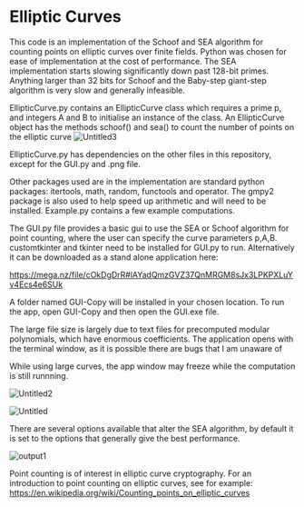 # Elliptic Curves

This code is an implementation of the Schoof and SEA algorithm for counting points on elliptic curves over finite fields. Python was chosen for ease of implementation at the cost of performance. The SEA implementation starts slowing significantly down past 128-bit primes. Anything larger than 32 bits for Schoof and the Baby-step giant-step algorithm is very slow and generally infeasible.

EllipticCurve.py  contains an EllipticCurve class which requires a prime p, and integers A and B to initialise an instance of the class. 
An EllipticCurve object has the methods schoof() and sea() to count the number of points on the elliptic curve ![Untitled3](https://user-images.githubusercontent.com/67613774/200216559-d157c584-0b8c-45fa-8f9f-dea281c6dd05.png)


EllipticCurve.py  has dependencies on the other files in this repository, except for the GUI.py and .png file.

Other packages used are in the implementation are standard python packages: itertools, math, random, functools and operator.
The gmpy2 package is also used to help speed up arithmetic and will need to be installed.
Example.py contains a few example computations.

The GUI.py file provides a basic gui to use the SEA or Schoof algorithm for point counting, where the user can specify the curve parameters p,A,B.
customtkinter and tkinter need to be installed for GUI.py to run.
Alternatively it can be downloaded as a stand alone application here:

https://mega.nz/file/cOkDgDrR#lAYadQmzGVZ37QnMRGM8sJx3LPKPXLuYv4Ecs4e6SUk

A folder named GUI-Copy will be installed in your chosen location. To run the app, open GUI-Copy and then open the GUI.exe file.

The large file size is largely due to text files for precomputed modular polynomials, which have enormous coefficients.
The application opens with the terminal window, as it is possible there are bugs that I am unaware of

While using large curves, the app window may freeze while the computation is still runnning.

![Untitled2](https://user-images.githubusercontent.com/67613774/200215308-df3f9062-c35b-41a2-a2cf-74ab13810e4e.png)

![Untitled](https://user-images.githubusercontent.com/67613774/200215314-c0a96679-cd48-4821-910c-4c162d25ce79.png)

There are several options available that alter the SEA algorithm, by default it is set to the options that generally give the best performance. 

![output1](https://user-images.githubusercontent.com/67613774/200216582-bdd250a8-a30e-48bc-a0f9-df46d303a83f.jpg)

Point counting is of interest in elliptic curve cryptography.
For an introduction to point counting on elliptic curves, see for example:
https://en.wikipedia.org/wiki/Counting_points_on_elliptic_curves
